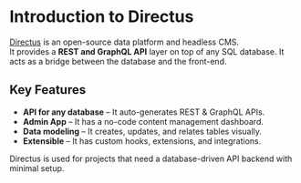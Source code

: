 # Introduction to Directus

[Directus](https://directus.io/) is an open-source data platform and headless CMS.  
It provides a **REST and GraphQL API** layer on top of any SQL database. It acts as a bridge between the database and the front-end.

## Key Features

- **API for any database** – It auto-generates REST & GraphQL APIs.
- **Admin App** – It has a no-code content management dashboard.
- **Data modeling** – It creates, updates, and relates tables visually.
- **Extensible** – It has custom hooks, extensions, and integrations.

Directus is used for projects that need a database-driven API backend with minimal setup.
